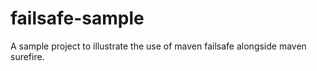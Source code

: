 # failsafe-sample

A sample project to illustrate the use of maven failsafe alongside maven surefire.
